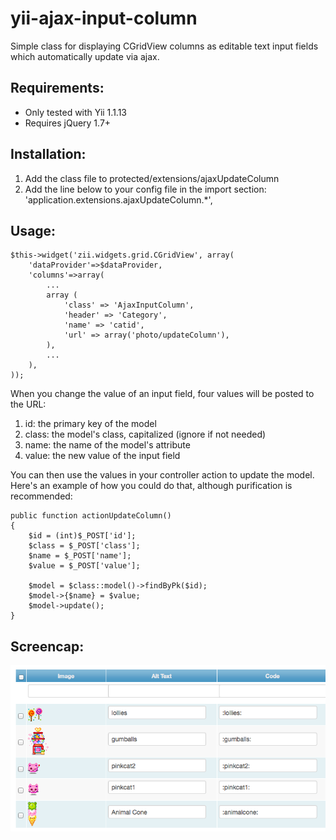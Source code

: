 yii-ajax-input-column
=====================

Simple class for displaying CGridView columns as editable text input fields which automatically update via ajax.

## Requirements:
- Only tested with Yii 1.1.13
- Requires jQuery 1.7+

## Installation:

1. Add the class file to protected/extensions/ajaxUpdateColumn
2. Add the line below to your config file in the import section:
'application.extensions.ajaxUpdateColumn.*',

## Usage:

    $this->widget('zii.widgets.grid.CGridView', array(
        'dataProvider'=>$dataProvider,
        'columns'=>array(
            ...
            array (
                'class' => 'AjaxInputColumn',
                'header' => 'Category',
                'name' => 'catid',
                'url' => array('photo/updateColumn'),
            ),
            ...
        ),
    ));

When you change the value of an input field, four values will be posted to the URL:

1. id: the primary key of the model
2. class: the model's class, capitalized (ignore if not needed)
3. name: the name of the model's attribute
4. value: the new value of the input field

You can then use the values in your controller action to update the model. Here's an example of how you could do that, although purification is recommended:

    public function actionUpdateColumn()
    {
        $id = (int)$_POST['id'];
        $class = $_POST['class'];
        $name = $_POST['name'];
        $value = $_POST['value'];

        $model = $class::model()->findByPk($id);
        $model->{$name} = $value;
        $model->update();
    }

## Screencap:
![Screencap](screencap.png)